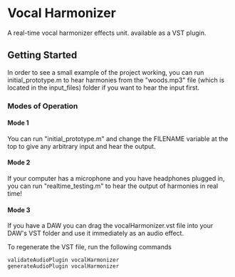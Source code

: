 # Vocal Harmonizer
A real-time vocal harmonizer effects unit.  available as a VST plugin.
<!--This was a final project of a signals processing course.-->

## Getting Started

In order to see a small example of the project working, you can run initial\_prototype.m to hear harmonies from the "woods.mp3" file (which is located in the input_files) folder if you want to hear the input first.

### Modes of Operation

#### Mode 1
You can run "initial\_prototype.m" and change the FILENAME variable at the top to give any arbitrary input and hear the output.

#### Mode 2
If your computer has a microphone and you have headphones plugged in, you can run "realtime_testing.m" to hear the output of harmonies in real time!

#### Mode 3
If you have a DAW you can drag the vocalHarmonizer.vst file into your DAW's VST folder and use it immediately as an audio effect.

To regenerate the VST file, run the following commands
```
validateAudioPlugin vocalHarmonizer
generateAudioPlugin vocalHarmonizer
```

